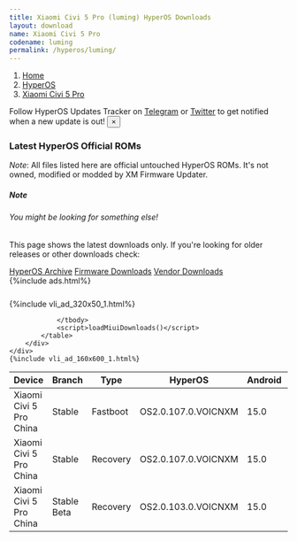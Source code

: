 ```yaml
---
title: Xiaomi Civi 5 Pro (luming) HyperOS Downloads
layout: download
name: Xiaomi Civi 5 Pro
codename: luming
permalink: /hyperos/luming/
---
```

<nav aria-label="breadcrumb">
    <ol class="breadcrumb">
        <li class="breadcrumb-item"><a href="/">Home</a></li>
        <li class="breadcrumb-item"><a href="/hyperos/">HyperOS</a></li>
        <li class="breadcrumb-item active" aria-current="page"><a href="/hyperos/luming/">Xiaomi Civi 5 Pro</a></li>
    </ol>
</nav>
<div class="alert alert-primary alert-dismissible fade show" role="alert">
    Follow HyperOS Updates Tracker on <a href="https://t.me/MIUIUpdatesTracker" class="alert-link">Telegram</a>
     or <a href="https://twitter.com/MiFwUpdater" class="alert-link">Twitter</a> to get notified when a new update is out!
    <button type="button" class="close" data-dismiss="alert" aria-label="Close">
        <span aria-hidden="true">&times;</span>
    </button>
</div>

### Latest HyperOS Official ROMs
*Note*: All files listed here are official untouched HyperOS ROMs. It's not owned, modified or modded by XM Firmware Updater.
<div class="card">
  <div class="card-body">
    <h5 class="card-title">Note</h5>
    <h6 class="card-subtitle mb-2 text-muted">You might be looking for something else!</h6>
    <p class="card-text">This page shows the latest downloads only.
     If you're looking for older releases or other downloads check:</p>
    <a href="/archive/hyperos/luming/" class="card-link">HyperOS Archive</a>
    <a href="/firmware/luming/" class="card-link">Firmware Downloads</a>
    <a href="/vendor/luming/" class="card-link">Vendor Downloads</a>
  </div>
</div>
{%include ads.html%}
<div class="row justify-content-center">
    <div class="col-10">
        <div class="table-responsive-md" style="margin-top: 25px;">
            {%include vli_ad_320x50_1.html%}
            <table id="miui" class="display dt-responsive nowrap compact table table-striped table-hover table-sm">
                <thead class="thead-dark">
                    <tr>
                        <th data-ref="device">Device</th>
                        <th data-ref="branch">Branch</th>
                        <th data-ref="type">Type</th>
                        <th data-ref="miui">HyperOS</th>
                        <th data-ref="android">Android</th>
                        <th data-ref="size">Size</th>
                        <th data-ref="size">Date</th>
                        <th data-ref="link">Link</th>
                    </tr>
                </thead>
                <tbody>
                <tr><td>Xiaomi Civi 5 Pro China</td><td>Stable</td><td>Fastboot</td><td>OS2.0.107.0.VOICNXM</td><td>15.0</td><td>9.9 GB</td><td>2025-05-28</td><td><a href="/hyperos/luming/stable/OS2.0.107.0.VOICNXM/">Download</a></td></tr>
<tr><td>Xiaomi Civi 5 Pro China</td><td>Stable</td><td>Recovery</td><td>OS2.0.107.0.VOICNXM</td><td>15.0</td><td>7.8 GB</td><td>2025-06-04</td><td><a href="/hyperos/luming/stable/OS2.0.107.0.VOICNXM/">Download</a></td></tr>
<tr><td>Xiaomi Civi 5 Pro China</td><td>Stable Beta</td><td>Recovery</td><td>OS2.0.103.0.VOICNXM</td><td>15.0</td><td>7.8 GB</td><td>2025-05-22</td><td><a href="/hyperos/luming/stable beta/OS2.0.103.0.VOICNXM/">Download</a></td></tr>

                </tbody>
                <script>loadMiuiDownloads()</script>
            </table>
        </div>
    </div>
    {%include vli_ad_160x600_1.html%}
</div>
